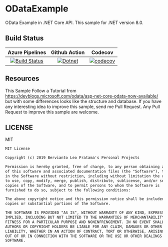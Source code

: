 # ODataExample

OData Example in .NET Core API. This sample for .NET version 8.0.

## Build Status

| Azure Pipelines | Github Action | Codecov |
|:---------------:|:-------------:|:-------:|
| [![Build Status](https://dev.azure.com/berviantoleo/ODataExample/_apis/build/status/bervProject.ODataExample?branchName=main)](https://dev.azure.com/berviantoleo/ODataExample/_build/latest?definitionId=1&branchName=main) | [![Dotnet](https://github.com/bervProject/ODataExample/actions/workflows/dotnet.yml/badge.svg)](https://github.com/bervProject/ODataExample/actions/workflows/dotnet.yml) | [![codecov](https://codecov.io/gh/bervProject/ODataExample/branch/main/graph/badge.svg?token=d1bpENYn0k)](https://codecov.io/gh/bervProject/ODataExample) |

## Resources

This Sample Follow a Tutorial from https://devblogs.microsoft.com/odata/asp-net-core-odata-now-available/ but with some differences looks like the structure and database. If you have any interesting idea to improve this sample, send me Pull Request. Any Pull Request to improve this sample are welcome.

## LICENSE

MIT

```markdown
MIT License

Copyright (c) 2019 Bervianto Leo Pratama's Personal Projects

Permission is hereby granted, free of charge, to any person obtaining a copy
of this software and associated documentation files (the "Software"), to deal
in the Software without restriction, including without limitation the rights
to use, copy, modify, merge, publish, distribute, sublicense, and/or sell
copies of the Software, and to permit persons to whom the Software is
furnished to do so, subject to the following conditions:

The above copyright notice and this permission notice shall be included in all
copies or substantial portions of the Software.

THE SOFTWARE IS PROVIDED "AS IS", WITHOUT WARRANTY OF ANY KIND, EXPRESS OR
IMPLIED, INCLUDING BUT NOT LIMITED TO THE WARRANTIES OF MERCHANTABILITY,
FITNESS FOR A PARTICULAR PURPOSE AND NONINFRINGEMENT. IN NO EVENT SHALL THE
AUTHORS OR COPYRIGHT HOLDERS BE LIABLE FOR ANY CLAIM, DAMAGES OR OTHER
LIABILITY, WHETHER IN AN ACTION OF CONTRACT, TORT OR OTHERWISE, ARISING FROM,
OUT OF OR IN CONNECTION WITH THE SOFTWARE OR THE USE OR OTHER DEALINGS IN THE
SOFTWARE.
```
